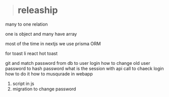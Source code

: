 > # releaship
many to one relation

one is object and many have array


most of the time in nextjs we use prisma ORM

<!-- AI BABA channel -->

<!-- password MuhammadSohailKhan@1 -->

<!-- postgresql://postgres.pantvllybidonczhzwrc:[YOUR-PASSWORD]@aws-0-us-east-1.pooler.supabase.com:6543/postgres -->

for toast li react hot toast

git and match password from db to user login
how to change old user password to hash password
what is the session with api call to chaeck login how to do it
how to musqurade in webapp

1. script in js
2. migration to change password
